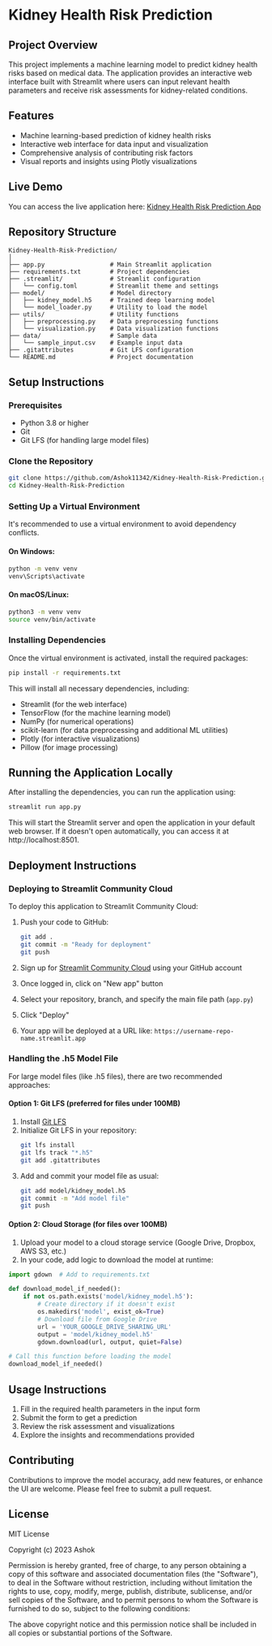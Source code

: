 # Kidney Health Risk Prediction

## Project Overview
This project implements a machine learning model to predict kidney health risks based on medical data. The application provides an interactive web interface built with Streamlit where users can input relevant health parameters and receive risk assessments for kidney-related conditions.

## Features
- Machine learning-based prediction of kidney health risks
- Interactive web interface for data input and visualization
- Comprehensive analysis of contributing risk factors
- Visual reports and insights using Plotly visualizations

## Live Demo
You can access the live application here: [Kidney Health Risk Prediction App](https://kidney-health-risk-prediction.streamlit.app)

## Repository Structure
```
Kidney-Health-Risk-Prediction/
│
├── app.py                  # Main Streamlit application
├── requirements.txt        # Project dependencies
├── .streamlit/             # Streamlit configuration
│   └── config.toml         # Streamlit theme and settings
├── model/                  # Model directory
│   ├── kidney_model.h5     # Trained deep learning model
│   └── model_loader.py     # Utility to load the model
├── utils/                  # Utility functions
│   ├── preprocessing.py    # Data preprocessing functions
│   └── visualization.py    # Data visualization functions
├── data/                   # Sample data
│   └── sample_input.csv    # Example input data
├── .gitattributes          # Git LFS configuration
└── README.md               # Project documentation
```

## Setup Instructions

### Prerequisites
- Python 3.8 or higher
- Git
- Git LFS (for handling large model files)

### Clone the Repository
```bash
git clone https://github.com/Ashok11342/Kidney-Health-Risk-Prediction.git
cd Kidney-Health-Risk-Prediction
```

### Setting Up a Virtual Environment
It's recommended to use a virtual environment to avoid dependency conflicts.

#### On Windows:
```bash
python -m venv venv
venv\Scripts\activate
```

#### On macOS/Linux:
```bash
python3 -m venv venv
source venv/bin/activate
```

### Installing Dependencies
Once the virtual environment is activated, install the required packages:

```bash
pip install -r requirements.txt
```

This will install all necessary dependencies, including:
- Streamlit (for the web interface)
- TensorFlow (for the machine learning model)
- NumPy (for numerical operations)
- scikit-learn (for data preprocessing and additional ML utilities)
- Plotly (for interactive visualizations)
- Pillow (for image processing)

## Running the Application Locally

After installing the dependencies, you can run the application using:

```bash
streamlit run app.py
```

This will start the Streamlit server and open the application in your default web browser. If it doesn't open automatically, you can access it at http://localhost:8501.

## Deployment Instructions

### Deploying to Streamlit Community Cloud

To deploy this application to Streamlit Community Cloud:

1. Push your code to GitHub:
   ```bash
   git add .
   git commit -m "Ready for deployment"
   git push
   ```

2. Sign up for [Streamlit Community Cloud](https://streamlit.io/cloud) using your GitHub account

3. Once logged in, click on "New app" button

4. Select your repository, branch, and specify the main file path (`app.py`)

5. Click "Deploy"

6. Your app will be deployed at a URL like: `https://username-repo-name.streamlit.app`

### Handling the .h5 Model File

For large model files (like .h5 files), there are two recommended approaches:

#### Option 1: Git LFS (preferred for files under 100MB)

1. Install [Git LFS](https://git-lfs.github.com/)
2. Initialize Git LFS in your repository:
   ```bash
   git lfs install
   git lfs track "*.h5"
   git add .gitattributes
   ```
3. Add and commit your model file as usual:
   ```bash
   git add model/kidney_model.h5
   git commit -m "Add model file"
   git push
   ```

#### Option 2: Cloud Storage (for files over 100MB)

1. Upload your model to a cloud storage service (Google Drive, Dropbox, AWS S3, etc.)
2. In your code, add logic to download the model at runtime:

```python
import gdown  # Add to requirements.txt

def download_model_if_needed():
    if not os.path.exists('model/kidney_model.h5'):
        # Create directory if it doesn't exist
        os.makedirs('model', exist_ok=True)
        # Download file from Google Drive
        url = 'YOUR_GOOGLE_DRIVE_SHARING_URL'
        output = 'model/kidney_model.h5'
        gdown.download(url, output, quiet=False)

# Call this function before loading the model
download_model_if_needed()
```

## Usage Instructions

1. Fill in the required health parameters in the input form
2. Submit the form to get a prediction
3. Review the risk assessment and visualizations
4. Explore the insights and recommendations provided

## Contributing

Contributions to improve the model accuracy, add new features, or enhance the UI are welcome. Please feel free to submit a pull request.

## License

MIT License

Copyright (c) 2023 Ashok

Permission is hereby granted, free of charge, to any person obtaining a copy
of this software and associated documentation files (the "Software"), to deal
in the Software without restriction, including without limitation the rights
to use, copy, modify, merge, publish, distribute, sublicense, and/or sell
copies of the Software, and to permit persons to whom the Software is
furnished to do so, subject to the following conditions:

The above copyright notice and this permission notice shall be included in all
copies or substantial portions of the Software.
